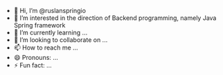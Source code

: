 - 👋 Hi, I’m @ruslanspringio
- 👀 I’m interested in the direction of Backend programming, namely Java Spring framework
- 🌱 I’m currently learning ...
- 💞️ I’m looking to collaborate on ...
- 📫 How to reach me ...
- 😄 Pronouns: ...
- ⚡ Fun fact: ...

<!---
ruslanspringio/ruslanspringio is a ✨ special ✨ repository because its `README.md` (this file) appears on your GitHub profile.
You can click the Preview link to take a look at your changes.
--->
